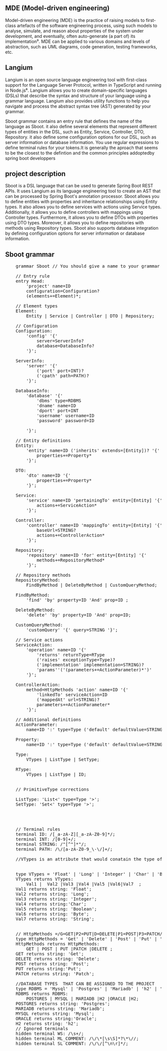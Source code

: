 
## MDE (Model-driven engineering)
Model-driven engineering (MDE) is the practice of raising models to first-class artefacts of the software engineering process, using such models to analyse, simulate, and reason about properties of the system under development, and eventually, often auto-generate (a part of) its implementation⁹. MDE can be applied to various domains and levels of abstraction, such as UML diagrams, code generation, testing frameworks, etc.
## Langium 
Langium is an open source language engineering tool with first-class support for the Language Server Protocol, written in TypeScript and running in Node.js⁶. Langium allows you to create domain-specific languages (DSLs) that describe the syntax and structure of your language using a grammar language. Langium also provides utility functions to help you navigate and process the abstract syntax tree (AST) generated by your grammar.

Sboot  grammar  contains an entry rule that defines the name of the language as Sboot. it also define several elements that represent different types of entities in the DSL, such as Entity, Service, Controller, DTO, Repository. it also define some configuration options for our DSL, such as server information or database information. You use regular expressions to define terminal rules for your tokens.It is generally the aproach that seems to be the closest to the defintion and the common principles addoptedby spring boot developpers

## project description
Sboot is a DSL language that can be used to generate Spring Boot REST APIs. It uses Langium as its language engineering tool to create an AST that can be processed by Spring Boot's annotation processor. Sboot allows you to define entities with properties and inheritance relationships using Entity types. It also allows you to define services with actions using Service types. Additionally, it allows you to define controllers with mappings using Controller types. Furthermore, it allows you to define DTOs with properties using DTO types. Moreover, it allows you to define repositories with methods using Repository types. Sboot also supports database integration by defining configuration options for server information or database information.

## Sboot grammar

<pre>
    grammar Sboot // You should give a name to your grammar

    // Entry rule
    entry Head:
        'project' name=ID
        configuration=Configuration?
        (elements+=Element)*;

    // Element types
    Element:
        Entity | Service | Controller | DTO | Repository;

    // Configuration
    Configuration:
        'config' '{'
            server=ServerInfo?
            database=DatabaseInfo?
        '}';

    ServerInfo:
        'server' '{'
            ('port' port=INT)?
            ('cpath' path=PATH)?
        '}';

    DatabaseInfo:
        'database' '{'
            'dbms' type=RDBMS
            'dname' name=ID
            'dport' port=INT
            'username' username=ID
            'password' password=ID
            
        '}';

    // Entity definitions
    Entity:
        'entity' name=ID ('inherits' extends=[Entity])? '{'
            properties+=Property*
        '}';

    DTO:
        'dto' name=ID '{'
            properties+=Property*
        '}';

    Service:
        'service' name=ID 'pertainingTo' entity=[Entity] '{'
            actions+=ServiceAction*
        '}';

    Controller:
        'controller' name=ID 'mappingTo' entity=[Entity] '{'
            baseUrl=STRING?
            actions+=ControllerAction*
        '}';

    Repository:
        'repository' name=ID 'for' entity=[Entity] '{'
            methods+=RepositoryMethod*
        '}';

    // Repository methods
    RepositoryMethod:
        FindByMethod | DeleteByMethod | CustomQueryMethod;

    FindByMethod:
        'find' 'by' property=ID 'And' prop=ID ;

    DeleteByMethod:
        'delete' 'by' property=ID 'And' prop=ID;

    CustomQueryMethod:
        'customQuery' '{' query=STRING '}';

    // Service actions
    ServiceAction:
        'operation' name=ID '{'
            'returns' returnType=RType
            ('raises' exceptionType=Type)?
            ('implementation' implementation=STRING)?
            'params''('(parameters+=ActionParameter)*')'
        '}';

    ControllerAction:
        method=HttpMethods 'action' name=ID '{'
            'linkedTo' serviceAction=ID
            ('mappedAt' url=STRING)?
            parameters+=ActionParameter*
        '}';

    // Additional definitions
    ActionParameter:
        name=ID ':' type=Type ('default' defaultValue=STRING)?;

    Property:
        name=ID ':' type=Type ('default' defaultValue=STRING)?;

    Type:
        VTypes | ListType | SetType;

    RType:
        VTypes | ListType | ID;


    // PrimitiveType corrections

    ListType: 'List<' type=Type '>';
    SetType: 'Set<' type=Type '>';




    // Terminal rules
    terminal ID: /[_a-zA-Z][_a-zA-Z0-9]*/;
    terminal INT: /[0-9]+/;
    terminal STRING: /"[^"]*"/;
    terminal PATH: /\/[a-zA-Z0-9_\-\/]+/;

    //VTypes is an attribute that would conatain the type of each attribute f our entities:/Double|Long|Float|Int|Boolean|Char|Byte|String/;


    type VTypes = 'Float' | 'Long' | 'Integer' | 'Char' | 'Boolean'| 'Byte'|'String';
    VTypes returns VTypes:
        Val1 |  Val2 |Val3 |Val4 |Val5 |Val6|Val7  ;
    Val1 returns string: 'Float';
    Val2 returns string: 'Long';
    Val3 returns string: 'Integer';
    Val4 returns string:'Char';
    Val5 returns string: 'Boolean';
    Val6 returns string: 'Byte';
    Val7 returns string: 'String';


    // HttpMethods =/G=GET|P2=PUT|D=DELETE|P1=POST|P3=PATCH/;
    type HttpMethods = 'Get' | 'Delete' | 'Post' | 'Put' | 'Patch';
    HttpMethods returns HttpMethods:
        GET | POST | PUT |PATCH |DELETE ;
    GET returns string: 'Get';
    DELETE returns string: 'Delete';
    POST returns string: 'Post';
    PUT returns string:'Put';
    PATCH returns string: 'Patch';

    //DATABASE TYPES  THAT CAN BE ASSIGNED TO THE PROJECT
    type RDBMS = 'Mysql' | 'Postgres' | 'Mariadb' | 'h2' | 'Oracle';
    RDBMS returns RDBMS:
        POSTGRES | MYSQL | MARIADB |H2 |ORACLE |H2;
    POSTGRES returns string: 'Postgres';
    MARIADB returns string: 'Mariadb';
    MYSQL returns string: 'Mysql';
    ORACLE returns string:'Oracle';
    H2 returns string: 'h2';
    // Ignored terminals
    hidden terminal WS: /\s+/;
    hidden terminal ML_COMMENT: /\/\*[\s\S]*?\*\//;
    hidden terminal SL_COMMENT: /\/\/[^\n\r]*/;
</pre>

